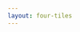 ```yaml
---
layout: four-tiles
---
```


<template v-slot:title>
Engineers Must Evolve to Remain Relevant
</template>

<template v-slot:subtitle>
New Core Skills for Engineers
</template>

<template v-slot:icon1>
<div class="text-6xl text-blue-400">🗺️</div>
</template>

<template v-slot:tile1>
<h3>Information Architecture</h3>
Structuring data for AI collaboration
</template>

<template v-slot:icon2>
<uim-clock class="text-6xl text-green-400"/>
</template>

<template v-slot:tile2>
<h3>Context Design</h3>
Right information at the right time
</template>

<template v-slot:icon3>
<div class="text-6xl text-purple-400">🔧</div>
</template>

<template v-slot:tile3>
<h3>Tool Orchestration</h3>
Managing AI-human workflows
</template>

<template v-slot:icon4>
<uim-check-circle class="text-6xl text-orange-400"/>
</template>

<template v-slot:tile4>
<h3>Quality Assessment</h3>
Measuring context effectiveness
</template>

<!--
**Strategic Focus:**Engineering teams need to develop these new skills to remain competitive. This isn't about replacing existing capabilities - it's about strategic skill development.

**Investment Areas:**
- Information Architecture: How your teams structure data for AI systems
- Context Design: Ensuring the right information reaches the right people at the right time
- Tool Orchestration: Managing increasingly complex AI-human workflows
- Quality Assessment: Measuring and improving the effectiveness of these new approaches

**Business Impact:** Teams that develop these skills will deliver faster, make fewer errors, and adapt more quickly to changing requirements. This is a competitive advantage you can build now.

**Strategic Action:** Consider these skills in hiring, training, and performance evaluation. The teams that master Context Engineering will outperform those that don't.
-->
